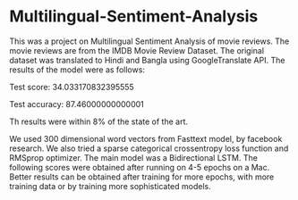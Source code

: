 # Multilingual-Sentiment-Analysis

This was a project on Multilingual Sentiment Analysis of movie reviews. The movie reviews are from the IMDB Movie Review Dataset. The original dataset was translated to Hindi and Bangla using GoogleTranslate API. The results of the model were as follows:

Test score: 34.033170832395555

Test accuracy: 87.46000000000001

Th results were within 8% of the state of the art.

We used 300 dimensional word vectors from Fasttext model, by facebook research.
We also tried a sparse categorical crossentropy loss function and RMSprop optimizer.
The main model was a Bidirectional LSTM.
The following scores were obtained after running on 4-5 epochs on a Mac.
Better results can be obtained after training for more epochs, with more training data or by training more sophisticated models.
